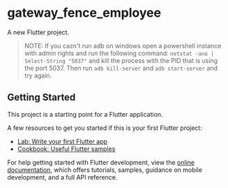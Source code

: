 # gateway_fence_employee

A new Flutter project.

> NOTE: If you cazn't run adb on windows open a powershell instance with admin rights and run the following command: `netstat -ano | Select-String "5037"` and kill the process with the PID that is using the port 5037. Then run `adb kill-server` and `adb start-server` and try again.

## Getting Started

This project is a starting point for a Flutter application.

A few resources to get you started if this is your first Flutter project:

- [Lab: Write your first Flutter app](https://docs.flutter.dev/get-started/codelab)
- [Cookbook: Useful Flutter samples](https://docs.flutter.dev/cookbook)

For help getting started with Flutter development, view the
[online documentation](https://docs.flutter.dev/), which offers tutorials,
samples, guidance on mobile development, and a full API reference.

